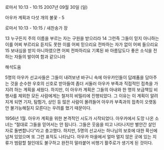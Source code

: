 로마서 10:13 - 10:15 
2007년 09월 30일 (일)

아우카 계획과 다섯 개의 불꽃 - 5



로마서 10:13 - 10:15 / 새찬송가  장


13 누구든지 주의 이름을 부르는 자는 구원을 받으리라 14 그런즉 그들이 믿지 아니하는 이를 어찌 부르리요 듣지도 못한 이를 어찌 믿으리요 전파하는 자가 없이 어찌 들으리요 15 보내심을 받지 아니하였으면 어찌 전파하리요 기록된 바 아름답도다 좋은 소식을 전하는 자들의 발이여 함과 같으니라

해석도움





5명의 아우카 선교사들은 그들이 내려보낸 바구니 속에 아우카인들이 답례품을 담아주는 것을 순수한 우호의 신호로 받아들여 좀더 서둘러 아우카 부족과 직접적인 접촉을 가지려 하는 계획을 세웠다. 하지만, 이 아우카 계획은 그들의 아내와 한 명의 보급책임 비행사를 제외한 모든 사람에게는 철저히 비밀리에 진행되었다. 그 이유는 이 계획이 알려지게 되면 기자, 탐험가, 상인 등 많은 사람이 몰려들어 아우카 부족과의 접촉이 오랫동안 불가능해질지 모른다는 우려를 했기 때문이다. 

1956년 1월. 아우카 계획을 위한 본격적인 시도가 시작되었다. 
아우카에서 도망 나온 소녀는 “절대로 그들을 믿어서는 안 됩니다. 그들은 웃음을 띠고 나타나지만 별안간 살인자로 돌변합니다”라고 충고했다. 
하지만, 5명의 선교사는 하나님의 보호에 대한 확신에 넘쳐 있었으며 또 그런 표적도 나타났다. 아우카 마을에서 얼마 멀지 않은 곳에 있는 지류가 범람할 철인데도 불구하고 완전히 말라붙어 비행기 활주로가 생기게 된 것이다.